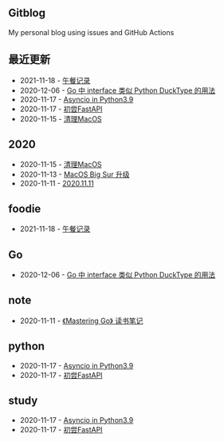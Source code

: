 ## Gitblog
My personal blog using issues and GitHub Actions
## 最近更新
- 2021-11-18 - [午餐记录](https://github.com/bonfy/gitblog/issues/8)
- 2020-12-06 - [Go 中 interface 类似 Python DuckType 的用法](https://github.com/bonfy/gitblog/issues/7)
- 2020-11-17 - [Asyncio in Python3.9](https://github.com/bonfy/gitblog/issues/6)
- 2020-11-17 - [初尝FastAPI](https://github.com/bonfy/gitblog/issues/5)
- 2020-11-15 - [清理MacOS](https://github.com/bonfy/gitblog/issues/4)
## 2020
- 2020-11-15 - [清理MacOS](https://github.com/bonfy/gitblog/issues/4)
- 2020-11-13 - [MacOS Big Sur 升级](https://github.com/bonfy/gitblog/issues/3)
- 2020-11-11 - [2020.11.11](https://github.com/bonfy/gitblog/issues/1)
## foodie
- 2021-11-18 - [午餐记录](https://github.com/bonfy/gitblog/issues/8)
## Go
- 2020-12-06 - [Go 中 interface 类似 Python DuckType 的用法](https://github.com/bonfy/gitblog/issues/7)
## note
- 2020-11-11 - [《Mastering Go》 读书笔记](https://github.com/bonfy/gitblog/issues/2)
## python
- 2020-11-17 - [Asyncio in Python3.9](https://github.com/bonfy/gitblog/issues/6)
- 2020-11-17 - [初尝FastAPI](https://github.com/bonfy/gitblog/issues/5)
## study
- 2020-11-17 - [Asyncio in Python3.9](https://github.com/bonfy/gitblog/issues/6)
- 2020-11-17 - [初尝FastAPI](https://github.com/bonfy/gitblog/issues/5)
